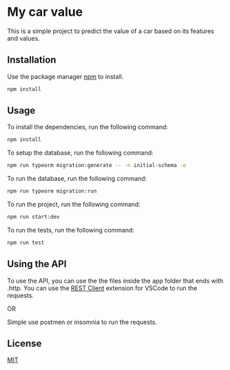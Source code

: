 # My car value

This is a simple project to predict the value of a car based on its features and values.

## Installation

Use the package manager [npm](https://www.npmjs.com/) to install.

```bash
npm install
```

## Usage

To install the dependencies, run the following command:

```bash
npm install
```

To setup the database, run the following command:

```bash
npm run typeorm migration:generate -- -n initial-schema -o
```

To run the database, run the following command:

```bash
npm run typeorm migration:run
```

To run the project, run the following command:

```bash
npm run start:dev
```

To run the tests, run the following command:

```bash
npm run test
```

## Using the API

To use the API, you can use the the files inside the app folder that ends with .http.
You can use the [REST Client](https://marketplace.visualstudio.com/items?itemName=humao.rest-client) extension for VSCode to run the requests.

OR

Simple use postmen or insomnia to run the requests.

## License

[MIT](https://choosealicense.com/licenses/mit/)
